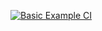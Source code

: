 [![Basic Example CI](https://github.com/ip999/cicd-demo/actions/workflows/basic-example-ci.yaml/badge.svg)](https://github.com/ip999/cicd-demo/actions/workflows/basic-example-ci.yaml)
